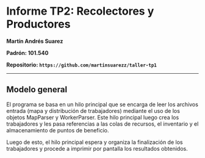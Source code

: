 # Informe TP2: Recolectores y Productores

**Martín Andrés Suarez**

**Padrón: 101.540**

**Repositorio: `https://github.com/martinsuarezz/taller-tp1`**

--------------

## Modelo general

El programa se basa en un hilo principal que se encarga de leer los archivos entrada (mapa y distribución de trabajadores) mediante el uso de los objetos MapParser y WorkerParser. Este hilo principal luego crea los trabajadores y les pasa referencias a las colas de recursos, el inventario y el almacenamiento de puntos de beneficio.

Luego de esto, el hilo principal espera y organiza la finalización de los trabajadores y procede a imprimir por pantalla los resultados obtenidos.

